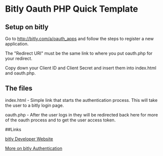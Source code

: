 # Bitly Oauth PHP Quick Template


## Setup on bitly

Go to http://bitly.com/a/oauth_apps and follow the steps to register a new application.

The "Redirect URI" must be the same link to where you put oauth.php for your redirect.  

Copy down your Client ID and Client Secret and insert them into index.html and oauth.php.


## The files

index.html - Simple link that starts the authentication process.  This will take the user to a bitly login page.

oauth.php - After the user logs in they will be redirected back here for more of the oauth process and to get the user access token.

##Links

[bitly Developer Website](http://dev.bitly.com/)

[More on bitly Authentication](http://dev.bitly.com/authentication.html)
